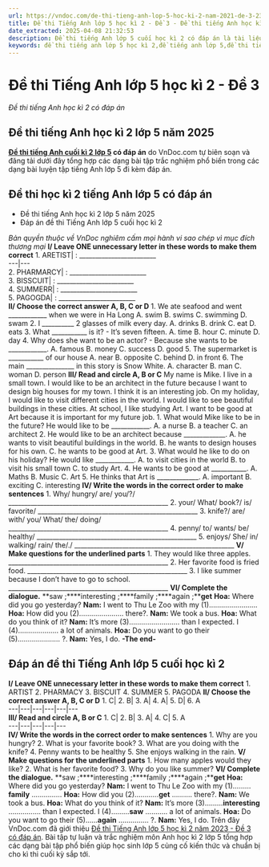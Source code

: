 ```yaml
---
url: https://vndoc.com/de-thi-tieng-anh-lop-5-hoc-ki-2-nam-2021-de-3-231412
title: Đề thi Tiếng Anh lớp 5 học kì 2 - Đề 3 - Đề thi tiếng Anh học kì 2 có đáp án - VnDoc.com
date_extracted: 2025-04-08 21:32:53
description: Đề thi tiếng Anh lớp 5 cuối học kì 2 có đáp án là tài liệu tham khảo hữu ích cho học sinh lớp 5 nhằm củng cố kiến thức cơ bản ở trên lớp và tiếp xúc với một số bài tập nâng cao.
keywords: đề thi tiếng anh lớp 5 học kì 2,đề tiếng anh lớp 5,đề thi tiếng anh lớp 5 cuối học kì 2,đề tiếng anh lớp 5 kì 2,đề thi tiếng anh học kì 2 lớp 5,đề thi tiếng anh cuối kì 2 lớp 5,đề thi học kì 2 lớp 5 môn tiếng anh,đề thi tiếng anh lớp 5 kì 2,đề thi học kì 2 tiếng anh lớp 5,đề thi cuối kì 2 lớp 5 môn tiếng anh,de thi tiếng anh lớp 5 học kì 2 có đáp an,đề kiểm tra tiếng anh lớp 5 học kì 2,đề thi tiếng anh lớp 5 cuối kì 2,đề thi tiếng anh lớp 5,đề thi tiếng anh 5 học kì 2
---
```


# Đề thi Tiếng Anh lớp 5 học kì 2 - Đề 3
 _Đề thi tiếng Anh học kì 2 có đáp án_
## Đề thi tiếng Anh học kì 2 lớp 5 năm 2025
**[Đề thi tiếng Anh cuối kì 2 lớp 5](<https://vndoc.com/de-thi-hoc-ki-2-lop-5-mon-tieng-anh>) có đáp án** do VnDoc.com tự biên soạn và đăng tải dưới đây tổng hợp các dạng bài tập trắc nghiệm phổ biến trong các dạng bài luyện tập tiếng Anh lớp 5 đi kèm đáp án.
## Đề thi học kì 2 tiếng Anh lớp 5 có đáp án
  * Đề thi tiếng Anh học kì 2 lớp 5 năm 2025 
  * Đáp án đề thi Tiếng Anh lớp 5 cuối học kì 2

 _Bản quyền thuộc về VnDoc nghiêm cấm mọi hành vi sao chép vì mục đích thương mại_
**I/ Leave ONE unnecessary letter in these words to make them correct**
1\. ARETIST| : \_\_\_\_\_\_\_\_\_\_\_\_\_\_\_\_\_\_\_\_\_\_\_\_  
---|---  
2\. PHARMARCY| : \_\_\_\_\_\_\_\_\_\_\_\_\_\_\_\_\_\_\_\_\_\_\_\_  
3\. BISSCUIT| : \_\_\_\_\_\_\_\_\_\_\_\_\_\_\_\_\_\_\_\_\_\_\_\_  
4\. SUMMERR| : \_\_\_\_\_\_\_\_\_\_\_\_\_\_\_\_\_\_\_\_\_\_\_\_  
5\. PAGOGDA| : \_\_\_\_\_\_\_\_\_\_\_\_\_\_\_\_\_\_\_\_\_\_\_\_  
**II/ Choose the correct answer A, B, C or D**
1\. We ate seafood and went \_\_\_\_\_\_\_\_\_\_\_\_ when we were in Ha Long
A. swim
B. swims
C. swimming
D. swam
2\. I \_\_\_\_\_\_\_\_\_\_ 2 glasses of milk every day.
A. drinks
B. drink
C. eat
D. eats
3\. What \_\_\_\_\_\_\_\_\_\_\_ is it? - It’s seven fifteen.
A. time
B. hour
C. minute
D. day
4\. Why does she want to be an actor? - Because she wants to be \_\_\_\_\_\_\_\_\_\_\_\_.
A. famous
B. money
C. success
D. good
5\. The supermarket is \_\_\_\_\_\_\_\_\_\_\_ of our house
A. near
B. opposite
C. behind
D. in front
6\. The main \_\_\_\_\_\_\_\_\_\_\_\_\_\_\_ in this story is Snow White.
A. character
B. man
C. woman
D. person
**III/ Read and circle A, B or C**
My name is Mike. I live in a small town. I would like to be an architect in the future because I want to design big houses for my town. I think it is an interesting job. On my holiday, I would like to visit different cities in the world. I would like to see beautiful buildings in these cities. At school, I like studying Art. I want to be good at Art because it is important for my future job.
1\. What would Mike like to be in the future? He would like to be \_\_\_\_\_\_\_\_\_\_\_\_.
A. a nurse
B. a teacher
C. an architect
2\. He would like to be an architect because \_\_\_\_\_\_\_\_\_\_\_\_\_.
A. he wants to visit beautiful buildings in the world.
B. he wants to design houses for his own.
C. he wants to be good at Art.
3\. What would he like to do on his holiday? He would like \_\_\_\_\_\_\_\_\_\_\_\_.
A. to visit cities in the world
B. to visit his small town
C. to study Art.
4\. He wants to be good at \_\_\_\_\_\_\_\_\_\_\_.
A. Maths
B. Music
C. Art
5\. He thinks that Art is \_\_\_\_\_\_\_\_\_\_\_\_\_.
A. important
B. exciting
C. interesting
**IV/ Write the words in the correct order to make sentences**
1\. Why/ hungry/ are/ you/?/
\_\_\_\_\_\_\_\_\_\_\_\_\_\_\_\_\_\_\_\_\_\_\_\_\_\_\_\_\_\_\_\_\_\_\_\_\_\_\_\_\_\_\_\_\_\_\_\_\_\_
2\. your/ What/ book?/ is/ favorite/
\_\_\_\_\_\_\_\_\_\_\_\_\_\_\_\_\_\_\_\_\_\_\_\_\_\_\_\_\_\_\_\_\_\_\_\_\_\_\_\_\_\_\_\_\_\_\_\_\_\_
3\. knife?/ are/ with/ you/ What/ the/ doing/
\_\_\_\_\_\_\_\_\_\_\_\_\_\_\_\_\_\_\_\_\_\_\_\_\_\_\_\_\_\_\_\_\_\_\_\_\_\_\_\_\_\_\_\_\_\_\_\_\_\_
4\. penny/ to/ wants/ be/ healthy/
\_\_\_\_\_\_\_\_\_\_\_\_\_\_\_\_\_\_\_\_\_\_\_\_\_\_\_\_\_\_\_\_\_\_\_\_\_\_\_\_\_\_\_\_\_\_\_\_\_\_
5\. enjoys/ She/ in/ walking/ rain/ the/./
\_\_\_\_\_\_\_\_\_\_\_\_\_\_\_\_\_\_\_\_\_\_\_\_\_\_\_\_\_\_\_\_\_\_\_\_\_\_\_\_\_\_\_\_\_\_\_\_\_\_
**V/ Make questions for the underlined parts**
1\. They would like three apples.
\_\_\_\_\_\_\_\_\_\_\_\_\_\_\_\_\_\_\_\_\_\_\_\_\_\_\_\_\_\_\_\_\_\_\_\_\_\_\_\_\_\_\_\_\_\_\_\_\_\_
2\. Her favorite food is fried food.
\_\_\_\_\_\_\_\_\_\_\_\_\_\_\_\_\_\_\_\_\_\_\_\_\_\_\_\_\_\_\_\_\_\_\_\_\_\_\_\_\_\_\_\_\_\_\_\_\_\_
3\. I like summer because I don’t have to go to school.
\_\_\_\_\_\_\_\_\_\_\_\_\_\_\_\_\_\_\_\_\_\_\_\_\_\_\_\_\_\_\_\_\_\_\_\_\_\_\_\_\_\_\_\_\_\_\_\_\_\_
**VI/ Complete the dialogue.**
**saw ;****interesting ;****family ;****again ;****get**
**Hoa:** Where did you go yesterday?
**Nam:** I went to Thu Le Zoo with my \(1\)……………………
**Hoa:** How did you \(2\)…………………. there?.
**Nam:** We took a bus.
**Hoa:** What do you think of it?
**Nam:** It’s more \(3\)……………………. than I expected. I \(4\)……………….. a lot of animals.
**Hoa:** Do you want to go their \(5\)………………… ?.
**Nam:** Yes, I do.
**-The end-**
## Đáp án đề thi Tiếng Anh lớp 5 cuối học kì 2
**I/ Leave ONE unnecessary letter in these words to make them correct**
1\. ARTIST
2\. PHARMACY
3\. BISCUIT
4\. SUMMER
5\. PAGODA
**II/ Choose the correct answer A, B, C or D**
1\. C| 2\. B| 3\. A| 4\. A| 5\. D| 6\. A  
---|---|---|---|---|---  
**III/ Read and circle A, B or C**
1\. C| 2\. B| 3\. A| 4\. C| 5\. A  
---|---|---|---|---  
**IV/ Write the words in the correct order to make sentences**
1\. Why are you hungry?
2\. What is your favorite book?
3\. What are you doing with the knife?
4\. Penny wants to be healthy
5\. She enjoys walking in the rain.
**V/ Make questions for the underlined parts**
1\. How many apples would they like?
2\. What is her favorite food?
3\. Why do you like summer?
**VI/ Complete the dialogue.**
**saw ;****interesting ;****family ;****again ;****get**
**Hoa:** Where did you go yesterday?
**Nam:** I went to Thu Le Zoo with my \(1\)………**family** ……………
**Hoa:** How did you \(2\)…………**get** ………. there?.
**Nam:** We took a bus.
**Hoa:** What do you think of it?
**Nam:** It’s more \(3\)………**interesting** ……………. than I expected. I \(4\)………**saw** ……….. a lot of animals.
**Hoa:** Do you want to go their \(5\)……**again** …………… ?.
**Nam:** Yes, I do.
Trên đây VnDoc.com đã giới thiệu [Đề thi Tiếng Anh lớp 5 học kì 2 năm 2023 - Đề 3 có đáp án](<https://vndoc.com/de-thi-tieng-anh-lop-5-hoc-ki-2-nam-2021-de-3-231412>). Bài tập tự luận và trắc nghiệm môn Anh học kì 2 lớp 5 tổng hợp các dạng bài tập phổ biến giúp học sinh lớp 5 củng cố kiến thức và chuẩn bị cho kì thi cuối kỳ sắp tới.
